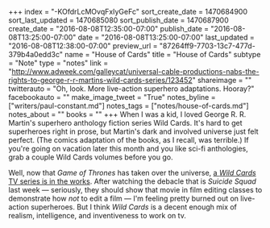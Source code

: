 +++
index = "-KOfdrLcMOvqFxIyGeFc"
sort_create_date = 1470684900
sort_last_updated = 1470685080
sort_publish_date = 1470687900
create_date = "2016-08-08T12:35:00-07:00"
publish_date = "2016-08-08T13:25:00-07:00"
date = "2016-08-08T13:25:00-07:00"
last_updated = "2016-08-08T12:38:00-07:00"
preview_url = "87264ff9-7703-13c7-477d-379b4a0edd3c"
name = "House of Cards"
title = "House of Cards"
subtype = "Note"
type = "notes"
link = "http://www.adweek.com/galleycat/universal-cable-productions-nabs-the-rights-to-george-r-r-martins-wild-cards-series/123452"
shareimage = ""
twitterauto = "Oh, look. More live-action superhero adaptations. Hooray?"
facebookauto = ""
make_image_tweet = "True"
notes_byline = ["writers/paul-constant.md"]
notes_tags = ["notes/house-of-cards.md"]
notes_about = ""
books = ""
+++
When I was a kid, I loved George R. R. Martin's superhero anthology fiction series Wild Cards.  It's hard to get superheroes right in prose, but Martin's dark and involved universe just felt perfect. (The comics adaptation of the books, as I recall, was terrible.) If you're going on vacation later this month and you like sci-fi anthologies, grab a couple Wild Cards volumes before you go.

Well, now that *Game of Thrones* has taken over the universe, [a *Wild Cards* TV series is in the works](http://www.adweek.com/galleycat/universal-cable-productions-nabs-the-rights-to-george-r-r-martins-wild-cards-series/123452). After watching the debacle that is *Suicide Squad* last week — seriously, they should show that movie in film editing classes to demonstrate how *not* to edit a film — I'm feeling pretty burned out on live-action superheroes. But I think *Wild Cards* is a decent enough mix of realism, intelligence, and inventiveness to work on tv.